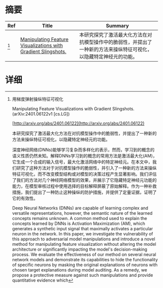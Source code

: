 # 摘要

| Ref | Title | Summary |
| --- | --- | --- |
| [^1] | [Manipulating Feature Visualizations with Gradient Slingshots.](http://arxiv.org/abs/2401.06122) | 本研究探究了激活最大化方法在对抗模型操作中的脆弱性，并提出了一种新的方法来操纵特征可视化，以隐藏特定神经元的功能。 |

# 详细

[^1]: 用梯度弹射操纵特征可视化

    Manipulating Feature Visualizations with Gradient Slingshots. (arXiv:2401.06122v1 [cs.LG])

    [http://arxiv.org/abs/2401.06122](http://arxiv.org/abs/2401.06122)

    本研究探究了激活最大化方法在对抗模型操作中的脆弱性，并提出了一种新的方法来操纵特征可视化，以隐藏特定神经元的功能。

    

    深度神经网络(DNNs)能够学习复杂而多样化的表示，然而，学习到的概念的语义性质仍然未知。解释DNNs学习到的概念的常用方法是激活最大化(AM)，它生成一个合成的输入信号，最大化激活网络中的特定神经元。在本文中，我们研究了这种方法对于对抗模型操作的脆弱性，并引入了一种新的方法来操纵特征可视化，而不改变模型结构或对模型的决策过程产生显著影响。我们评估了我们的方法对几个神经网络模型的效果，并展示了它隐藏特定神经元功能的能力，在模型审核过程中使用选择的目标解释屏蔽了原始解释。作为一种补救措施，我们提出了一种防止这种操纵的防护措施，并提供了定量证据，证明了它的有效性。

    Deep Neural Networks (DNNs) are capable of learning complex and versatile representations, however, the semantic nature of the learned concepts remains unknown. A common method used to explain the concepts learned by DNNs is Activation Maximization (AM), which generates a synthetic input signal that maximally activates a particular neuron in the network. In this paper, we investigate the vulnerability of this approach to adversarial model manipulations and introduce a novel method for manipulating feature visualization without altering the model architecture or significantly impacting the model's decision-making process. We evaluate the effectiveness of our method on several neural network models and demonstrate its capabilities to hide the functionality of specific neurons by masking the original explanations of neurons with chosen target explanations during model auditing. As a remedy, we propose a protective measure against such manipulations and provide quantitative evidence which 
    

